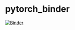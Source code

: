 # pytorch_binder
[![Binder](https://mybinder.org/badge_logo.svg)](https://mybinder.org/v2/gh/saranyasivam98/pytorch_binder/main?filepath=Pytorch_Test.ipynb)


